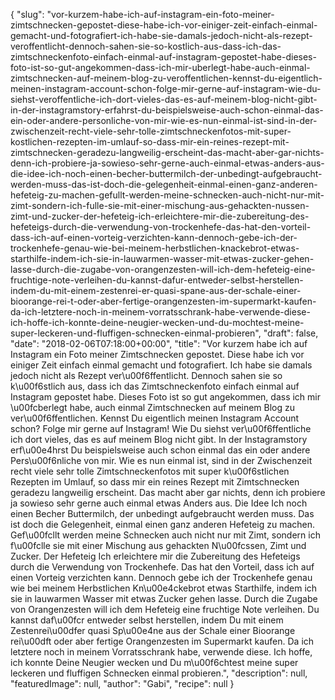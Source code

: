 {
    "slug": "vor-kurzem-habe-ich-auf-instagram-ein-foto-meiner-zimtschnecken-gepostet-diese-habe-ich-vor-einiger-zeit-einfach-einmal-gemacht-und-fotografiert-ich-habe-sie-damals-jedoch-nicht-als-rezept-veroffentlicht-dennoch-sahen-sie-so-kostlich-aus-dass-ich-das-zimtschneckenfoto-einfach-einmal-auf-instagram-gepostet-habe-dieses-foto-ist-so-gut-angekommen-dass-ich-mir-uberlegt-habe-auch-einmal-zimtschnecken-auf-meinem-blog-zu-veroffentlichen-kennst-du-eigentlich-meinen-instagram-account-schon-folge-mir-gerne-auf-instagram-wie-du-siehst-veroffentliche-ich-dort-vieles-das-es-auf-meinem-blog-nicht-gibt-in-der-instagramstory-erfahrst-du-beispielsweise-auch-schon-einmal-das-ein-oder-andere-personliche-von-mir-wie-es-nun-einmal-ist-sind-in-der-zwischenzeit-recht-viele-sehr-tolle-zimtschneckenfotos-mit-super-kostlichen-rezepten-im-umlauf-so-dass-mir-ein-reines-rezept-mit-zimtschnecken-geradezu-langweilig-erscheint-das-macht-aber-gar-nichts-denn-ich-probiere-ja-sowieso-sehr-gerne-auch-einmal-etwas-anders-aus-die-idee-ich-noch-einen-becher-buttermilch-der-unbedingt-aufgebraucht-werden-muss-das-ist-doch-die-gelegenheit-einmal-einen-ganz-anderen-hefeteig-zu-machen-gefullt-werden-meine-schnecken-auch-nicht-nur-mit-zimt-sondern-ich-fulle-sie-mit-einer-mischung-aus-gehackten-nussen-zimt-und-zucker-der-hefeteig-ich-erleichtere-mir-die-zubereitung-des-hefeteigs-durch-die-verwendung-von-trockenhefe-das-hat-den-vorteil-dass-ich-auf-einen-vorteig-verzichten-kann-dennoch-gebe-ich-der-trockenhefe-genau-wie-bei-meinem-herbstlichen-knackebrot-etwas-starthilfe-indem-ich-sie-in-lauwarmen-wasser-mit-etwas-zucker-gehen-lasse-durch-die-zugabe-von-orangenzesten-will-ich-dem-hefeteig-eine-fruchtige-note-verleihen-du-kannst-dafur-entweder-selbst-herstellen-indem-du-mit-einem-zestenrei-er-quasi-spane-aus-der-schale-einer-bioorange-rei-t-oder-aber-fertige-orangenzesten-im-supermarkt-kaufen-da-ich-letztere-noch-in-meinem-vorratsschrank-habe-verwende-diese-ich-hoffe-ich-konnte-deine-neugier-wecken-und-du-mochtest-meine-super-leckeren-und-fluffigen-schnecken-einmal-probieren",
    "draft": false,
    "date": "2018-02-06T07:18:00+00:00",
    "title": "Vor kurzem habe ich auf Instagram ein Foto meiner Zimtschnecken gepostet. Diese habe ich vor einiger Zeit einfach einmal gemacht und fotografiert. Ich habe sie damals jedoch nicht als Rezept ver\u00f6ffentlicht. Dennoch sahen sie so k\u00f6stlich aus, dass ich das Zimtschneckenfoto einfach einmal auf Instagram gepostet habe. Dieses Foto ist so gut angekommen, dass ich mir \u00fcberlegt habe, auch einmal Zimtschnecken auf meinem Blog zu ver\u00f6ffentlichen. Kennst Du eigentlich meinen Instagram Account schon? Folge mir gerne auf Instagram! Wie Du siehst ver\u00f6ffentliche ich dort vieles, das es auf meinem Blog nicht gibt. In der Instagramstory erf\u00e4hrst Du beispielsweise auch schon einmal das ein oder andere Pers\u00f6nliche von mir.  Wie es nun einmal ist, sind in der Zwischenzeit recht viele sehr tolle Zimtschneckenfotos mit super k\u00f6stlichen Rezepten im Umlauf, so dass mir ein reines Rezept mit Zimtschnecken geradezu langweilig erscheint. Das macht aber gar nichts, denn ich probiere ja sowieso sehr gerne auch einmal etwas Anders aus.  Die Idee Ich noch einen Becher Buttermilch, der unbedingt aufgebraucht werden muss. Das ist doch die Gelegenheit, einmal einen ganz anderen Hefeteig zu machen. Gef\u00fcllt werden meine Schnecken auch nicht nur mit Zimt, sondern ich f\u00fclle sie mit einer Mischung aus gehackten N\u00fcssen, Zimt und Zucker.  Der Hefeteig Ich erleichtere mir die Zubereitung des Hefeteigs durch die Verwendung von Trockenhefe. Das hat den Vorteil, dass ich auf einen Vorteig verzichten kann. Dennoch gebe ich der Trockenhefe genau wie bei meinem Herbstlichen Kn\u00e4ckebrot etwas Starthilfe, indem ich sie in lauwarmen Wasser mit etwas Zucker gehen lasse.  Durch die Zugabe von Orangenzesten will ich dem Hefeteig eine fruchtige Note verleihen. Du kannst daf\u00fcr entweder selbst herstellen, indem Du mit einem Zestenrei\u00dfer quasi Sp\u00e4ne aus der Schale einer Bioorange rei\u00dft oder aber fertige Orangenzesten im Supermarkt kaufen. Da ich letztere noch in meinem Vorratsschrank habe, verwende diese.  Ich hoffe, ich konnte Deine Neugier wecken und Du m\u00f6chtest meine super leckeren und fluffigen Schnecken einmal probieren.",
    "description": null,
    "featuredImage": null,
    "author": "Gabi",
    "recipe": null
}

